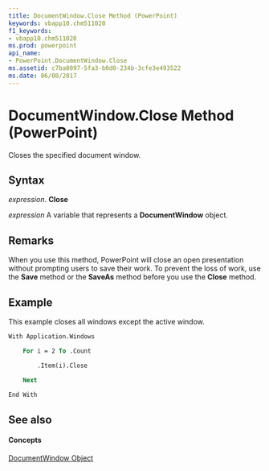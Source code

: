 ```yaml
---
title: DocumentWindow.Close Method (PowerPoint)
keywords: vbapp10.chm511020
f1_keywords:
- vbapp10.chm511020
ms.prod: powerpoint
api_name:
- PowerPoint.DocumentWindow.Close
ms.assetid: c7ba0097-5fa3-b0d0-234b-3cfe3e493522
ms.date: 06/08/2017
---
```



# DocumentWindow.Close Method (PowerPoint)

Closes the specified document window.


## Syntax

 _expression_. **Close**

 _expression_ A variable that represents a **DocumentWindow** object.


## Remarks

When you use this method, PowerPoint will close an open presentation without prompting users to save their work. To prevent the loss of work, use the  **Save** method or the **SaveAs** method before you use the **Close** method.


## Example

This example closes all windows except the active window.


```vb
With Application.Windows

    For i = 2 To .Count

        .Item(i).Close

    Next

End With
```


## See also


#### Concepts



[DocumentWindow Object](documentwindow-object-powerpoint.md)

